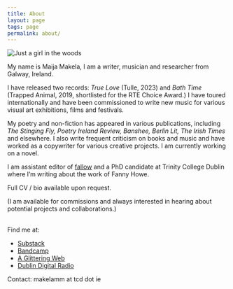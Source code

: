 ```yaml
---
title: About
layout: page
tags: page
permalink: about/
---
```

![Just a girl in the woods](/static/img/maija.jpeg "Maija Mäkelä")

My name is Maija Makela, I am a writer, musician and researcher from Galway, Ireland. 

I have released two records: *True Love* (Tulle, 2023) and *Bath Time* (Trapped Animal, 2019, shortlisted for the RTE Choice Award.) I have toured internationally and have been commissioned to write new music for various visual art exhibitions, films and festivals. 

My poetry and non-fiction has appeared in various publications, including *The Stinging Fly, Poetry Ireland Review, Banshee, Berlin Lit, The Irish Times* and elsewhere. I also write frequent criticism on books and music and have worked as a copywriter for various creative projects. I am currently working on a novel.

I am assistant editor of [fallow](https://fallowmedia.com/) and a PhD candidate at Trinity College Dublin where I’m writing about the work of Fanny Howe. 

Full CV / bio available upon request.

(I am available for commissions and always interested in hearing about potential projects and collaborations.) 

\
Find me at:

* [Substack](https://mystes.substack.com/)
* [Bandcamp](https://maijasofia.bandcamp.com/)
* [A﻿ Glittering Web](https://www.are.na/maija-sofia/a-glittering-web)
* [Dublin Digital Radio](https://listen.dublindigitalradio.com/resident/invocations)



C﻿ontact: makelamm at tcd dot ie
